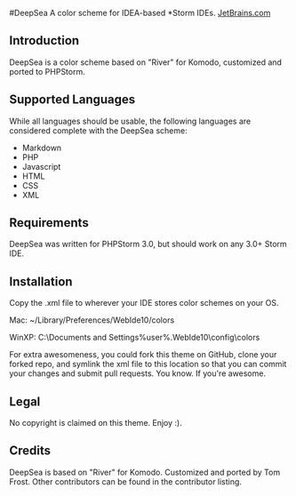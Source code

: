 #DeepSea
A color scheme for IDEA-based *Storm IDEs.
[JetBrains.com](http://www.jetbrains.com/)

Introduction
-------------
DeepSea is a color scheme based on "River" for Komodo, customized and ported
to PHPStorm.

Supported Languages
-------------------
While all languages should be usable, the following languages are considered
complete with the DeepSea scheme:

- Markdown
- PHP
- Javascript
- HTML
- CSS
- XML

Requirements
-------------
DeepSea was written for PHPStorm 3.0, but should work on any 3.0+ Storm IDE.

Installation
------------
Copy the .xml file to wherever your IDE stores color schemes on your OS.

Mac: ~/Library/Preferences/WebIde10/colors

WinXP: C:\Documents and Settings\%user%\.WebIde10\config\colors

For extra awesomeness, you could fork this theme on GitHub, clone your forked repo,
and symlink the xml file to this location so that you can commit your changes
and submit pull requests.  You know.  If you're awesome.

Legal
------
No copyright is claimed on this theme.  Enjoy :).

Credits
--------
DeepSea is based on "River" for Komodo.
Customized and ported by Tom Frost.
Other contributors can be found in the contributor listing.
